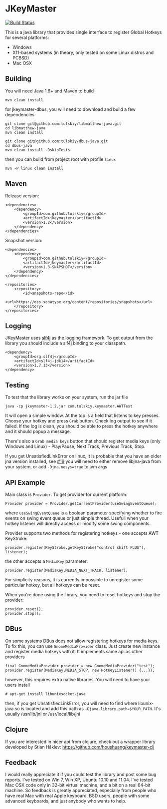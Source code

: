 JKeyMaster
==========
[![Build Status](https://travis-ci.org/jjYBdx4IL/jkeymaster.png?branch=master)](https://travis-ci.org/jjYBdx4IL/jkeymaster)

This is a java library that provides single interface to register Global Hotkeys for several platforms:

  * Windows
  * X11-based systems (in theory, only tested on some Linux distros and PCBSD)
  * Mac OSX

Building
--------

You will need Java 1.6+ and Maven to build

    mvn clean install
    
for jkeymaster-dbus, you will need to download and build a few dependencies

    git clone git@github.com:tulskiy/libmatthew-java.git
    cd libmatthew-java
    mvn clean install

    git clone git@github.com:tulskiy/dbus-java.git
    cd dbus-java
    mvn clean install -DskipTests
    
then you can build from project root with profile `linux`
    
    mvn -P linux clean install 

Maven
-----

Release version:
    
    <dependencies>
        <dependency>
            <groupId>com.github.tulskiy</groupId>
            <artifactId>jkeymaster</artifactId>
            <version>1.2</version>
        </dependency>
    </dependencies>
    
Snapshot version:
    
    <dependencies>
        <dependency>
            <groupId>com.github.tulskiy</groupId>
            <artifactId>jkeymaster</artifactId>
            <version>1.3-SNAPSHOT</version>
        </dependency>
    </dependencies>
    
    <repositories>
        <repository>
            <id>snapshots-repo</id>
            <url>https://oss.sonatype.org/content/repositories/snapshots</url>
        </repository>
    </repositories>

Logging
-------

JKeyMaster uses [slf4j](https://github.com/qos-ch/slf4j) as the logging framework. To get output from the library you
should include a slf4j binding to your classpath.

    <dependency>
        <groupId>org.slf4j</groupId>
        <artifactId>slf4j-jdk14</artifactId>
        <version>1.7.13</version>
    </dependency>

Testing
-------

To test that the library works on your system, run the jar file

    java -cp jkeymaster-1.2.jar com.tulskiy.keymaster.AWTTest

It will open a simple window. At the top is a field that listens to key presses.
Choose your hotkey and press `Grab` button. Check log output to see if it failed.
If the log is clean, you should be able to press the hotkey anywhere and it should
popup a message.

There's also a `Grab media keys` button that should register media keys
(only Windows and Linux) - Play/Pause, Next Track, Previous Track, Stop.

If you get UnsatisfiedLinkError on linux, it is probable that you have an older jna version installed, see [#19](https://github.com/tulskiy/jkeymaster/issues/19)
you will need to either remove libjna-java from your system, or add `-Djna.nosys=true` to jvm args

API Example
-----------

Main class is `Provider`. To get provider for current platform:

    Provider provider = Provider.getCurrentProvider(useSwingEventQueue);
    
where `useSwingEventQueue` is a boolean parameter specifying whether to fire events
on swing event queue or just simple thread. Usefull when your hotkey listener will 
directly access or modify some swing components.

Provider supports two methods for registering hotkeys - one accepts AWT KeyStroke:

    provider.register(KeyStroke.getKeyStroke("control shift PLUS"), listener);

the other accepts a `MediaKey` parameter:

    provider.register(MediaKey.MEDIA_NEXT_TRACK, listener);

For simplicity reasons, it is currently impossible to unregister some particular
hotkey, but all hotkeys can be reset.

When you're done using the library, you need to reset hotkeys and stop the provider:

    provider.reset();
    provider.stop();
    
DBus
----

On some systems DBus does not allow registering hotkeys for media keys. To fix this, you can use
`GnomeMediaProvider` class. Just create new instance and register media hotkeys with it. It implements same api as
other providers

    final GnomeMediaProvider provider = new GnomeMediaProvider("test");
    provider.register(MediaKey.MEDIA_STOP, new HotKeyListener() {...});
    
however, this requires extra native libraries. You will need to have your users install

    # apt-get install libunixsocket-java
     
then, if you get UnsatisfiedLinkError, you will need to find where libunix-java.so is located and add this path as 
`-Djava.library.path=$YOUR_PATH`. It's usually /usr/lib/jni or /usr/local/lib/jni
    
Clojure
-------

If you are interested in nicer api from clojure, check out a wrapper library 
developed by Stian Håklev: https://github.com/houshuang/keymaster-clj

Feedback
--------

I would really appreciate it if you could test the library and post some bug reports.
I've tested on Win 7, Win XP, Ubuntu 10.10 and 11.04. I've tested Mac OSX code
only in 32-bit virtual machine, and a bit on a real 64-bit machine. So feedback is greatly
appreciated, especially from people who have real Mac with real Apple keyboard,
BSD users, people with some advanced keyboards, and just anybody who wants to help.
